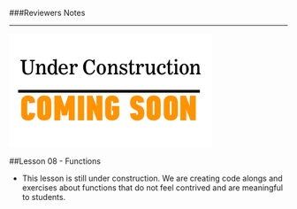 ###Reviewers Notes

---

![](../../img/icons/under_construction.png)

##Lesson 08 - Functions 

*	This lesson is still under construction. We are creating code alongs and exercises about functions that do not feel contrived and are meaningful to students. 
